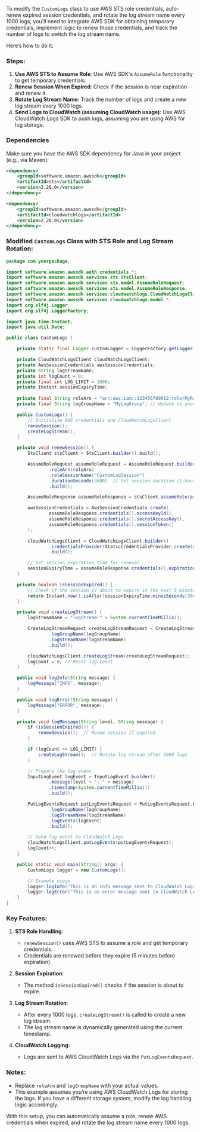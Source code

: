 To modify the `CustomLogs` class to use AWS STS role credentials, auto-renew expired session credentials, and rotate the log stream name every 1000 logs, you'll need to integrate AWS SDK for obtaining temporary credentials, implement logic to renew those credentials, and track the number of logs to switch the log stream name.

Here’s how to do it:

### Steps:

1. **Use AWS STS to Assume Role**: Use AWS SDK's `AssumeRole` functionality to get temporary credentials.
2. **Renew Session When Expired**: Check if the session is near expiration and renew it.
3. **Rotate Log Stream Name**: Track the number of logs and create a new log stream every 1000 logs.
4. **Send Logs to CloudWatch (assuming CloudWatch usage)**: Use AWS CloudWatch Logs SDK to push logs, assuming you are using AWS for log storage.

### Dependencies
Make sure you have the AWS SDK dependency for Java in your project (e.g., via Maven):

```xml
<dependency>
    <groupId>software.amazon.awssdk</groupId>
    <artifactId>sts</artifactId>
    <version>2.20.0</version>
</dependency>

<dependency>
    <groupId>software.amazon.awssdk</groupId>
    <artifactId>cloudwatchlogs</artifactId>
    <version>2.20.0</version>
</dependency>
```

### Modified `CustomLogs` Class with STS Role and Log Stream Rotation:

```java
package com.yourpackage;

import software.amazon.awssdk.auth.credentials.*;
import software.amazon.awssdk.services.sts.StsClient;
import software.amazon.awssdk.services.sts.model.AssumeRoleRequest;
import software.amazon.awssdk.services.sts.model.AssumeRoleResponse;
import software.amazon.awssdk.services.cloudwatchlogs.CloudWatchLogsClient;
import software.amazon.awssdk.services.cloudwatchlogs.model.*;
import org.slf4j.Logger;
import org.slf4j.LoggerFactory;

import java.time.Instant;
import java.util.Date;

public class CustomLogs {

    private static final Logger customLogger = LoggerFactory.getLogger("com.yourpackage.customlogs");

    private CloudWatchLogsClient cloudWatchLogsClient;
    private AwsSessionCredentials awsSessionCredentials;
    private String logStreamName;
    private int logCount = 0;
    private final int LOG_LIMIT = 1000;
    private Instant sessionExpiryTime;
    
    private final String roleArn = "arn:aws:iam::123456789012:role/MyRole"; // Update to your role
    private final String logGroupName = "MyLogGroup"; // Update to your log group name

    public CustomLogs() {
        // Initialize AWS credentials and CloudWatchLogsClient
        renewSession();
        createLogStream();
    }

    private void renewSession() {
        StsClient stsClient = StsClient.builder().build();

        AssumeRoleRequest assumeRoleRequest = AssumeRoleRequest.builder()
                .roleArn(roleArn)
                .roleSessionName("CustomLogSession")
                .durationSeconds(3600)  // Set session duration (1 hour)
                .build();

        AssumeRoleResponse assumeRoleResponse = stsClient.assumeRole(assumeRoleRequest);

        awsSessionCredentials = AwsSessionCredentials.create(
                assumeRoleResponse.credentials().accessKeyId(),
                assumeRoleResponse.credentials().secretAccessKey(),
                assumeRoleResponse.credentials().sessionToken()
        );

        cloudWatchLogsClient = CloudWatchLogsClient.builder()
                .credentialsProvider(StaticCredentialsProvider.create(awsSessionCredentials))
                .build();

        // Set session expiration time for renewal
        sessionExpiryTime = assumeRoleResponse.credentials().expiration();
    }

    private boolean isSessionExpired() {
        // Check if the session is about to expire in the next 5 minutes
        return Instant.now().isAfter(sessionExpiryTime.minusSeconds(300));
    }

    private void createLogStream() {
        logStreamName = "logStream-" + System.currentTimeMillis();

        CreateLogStreamRequest createLogStreamRequest = CreateLogStreamRequest.builder()
                .logGroupName(logGroupName)
                .logStreamName(logStreamName)
                .build();

        cloudWatchLogsClient.createLogStream(createLogStreamRequest);
        logCount = 0; // Reset log count
    }

    public void logInfo(String message) {
        logMessage("INFO", message);
    }

    public void logError(String message) {
        logMessage("ERROR", message);
    }

    private void logMessage(String level, String message) {
        if (isSessionExpired()) {
            renewSession();  // Renew session if expired
        }

        if (logCount >= LOG_LIMIT) {
            createLogStream();  // Rotate log stream after 1000 logs
        }

        // Prepare the log event
        InputLogEvent logEvent = InputLogEvent.builder()
                .message(level + ": " + message)
                .timestamp(System.currentTimeMillis())
                .build();

        PutLogEventsRequest putLogEventsRequest = PutLogEventsRequest.builder()
                .logGroupName(logGroupName)
                .logStreamName(logStreamName)
                .logEvents(logEvent)
                .build();

        // Send log event to CloudWatch Logs
        cloudWatchLogsClient.putLogEvents(putLogEventsRequest);
        logCount++;
    }

    public static void main(String[] args) {
        CustomLogs logger = new CustomLogs();

        // Example usage
        logger.logInfo("This is an info message sent to CloudWatch Logs.");
        logger.logError("This is an error message sent to CloudWatch Logs.");
    }
}
```

### Key Features:

1. **STS Role Handling**:
   - `renewSession()` uses AWS STS to assume a role and get temporary credentials.
   - Credentials are renewed before they expire (5 minutes before expiration).
   
2. **Session Expiration**:
   - The method `isSessionExpired()` checks if the session is about to expire.
   
3. **Log Stream Rotation**:
   - After every 1000 logs, `createLogStream()` is called to create a new log stream.
   - The log stream name is dynamically generated using the current timestamp.

4. **CloudWatch Logging**:
   - Logs are sent to AWS CloudWatch Logs via the `PutLogEventsRequest`.

### Notes:

- Replace `roleArn` and `logGroupName` with your actual values.
- This example assumes you’re using AWS CloudWatch Logs for storing the logs. If you have a different storage system, modify the log handling logic accordingly.
  
With this setup, you can automatically assume a role, renew AWS credentials when expired, and rotate the log stream name every 1000 logs.
